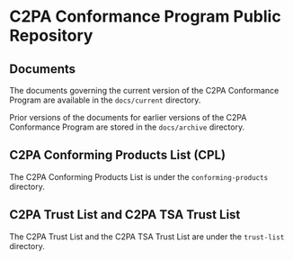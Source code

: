 # C2PA Conformance Program Public Repository

## Documents
The documents governing the current version of the C2PA Conformance Program are available in the `docs/current` directory. 

Prior versions of the documents for earlier versions of the C2PA Conformance Program are stored in the `docs/archive` directory.

## C2PA Conforming Products List (CPL)
The C2PA Conforming Products List is under the `conforming-products` directory.

## C2PA Trust List and C2PA TSA Trust List
The C2PA Trust List and the C2PA TSA Trust List are under the `trust-list` directory.
